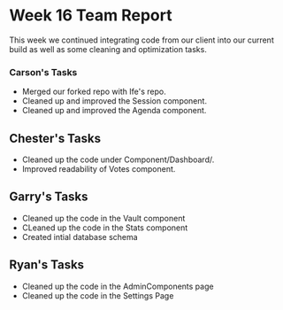 # Week 16 Team Report

This week we continued integrating code from our client into our current build as well as some cleaning and optimization tasks.

### Carson's Tasks
- Merged our forked repo with Ife's repo.
- Cleaned up and improved the Session component.
- Cleaned up and improved the Agenda component.

## Chester's Tasks
- Cleaned up the code under Component/Dashboard/.
- Improved readability of Votes component.

## Garry's Tasks
- Cleaned up the code in the Vault component
- CLeaned up the code in the Stats component
- Created intial database schema

## Ryan's Tasks
- Cleaned up the code in the AdminComponents page 
- Cleaned up the code in the Settings Page
